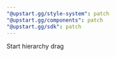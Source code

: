 ```yaml
---
"@upstart.gg/style-system": patch
"@upstart.gg/components": patch
"@upstart.gg/sdk": patch
---
```


Start hierarchy drag
